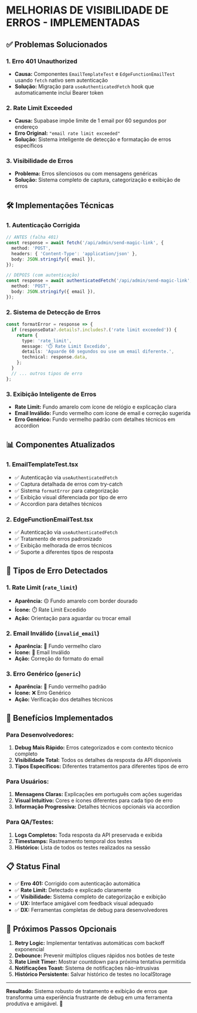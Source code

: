 # MELHORIAS DE VISIBILIDADE DE ERROS - IMPLEMENTADAS

## ✅ Problemas Solucionados

### 1. **Erro 401 Unauthorized**

- **Causa:** Componentes `EmailTemplateTest` e `EdgeFunctionEmailTest` usando `fetch` nativo sem
  autenticação
- **Solução:** Migração para `useAuthenticatedFetch` hook que automaticamente inclui Bearer token

### 2. **Rate Limit Exceeded**

- **Causa:** Supabase impõe limite de 1 email por 60 segundos por endereço
- **Erro Original:** `"email rate limit exceeded"`
- **Solução:** Sistema inteligente de detecção e formatação de erros específicos

### 3. **Visibilidade de Erros**

- **Problema:** Erros silenciosos ou com mensagens genéricas
- **Solução:** Sistema completo de captura, categorização e exibição de erros

## 🛠️ Implementações Técnicas

### 1. **Autenticação Corrigida**

```typescript
// ANTES (falha 401)
const response = await fetch('/api/admin/send-magic-link', {
  method: 'POST',
  headers: { 'Content-Type': 'application/json' },
  body: JSON.stringify({ email }),
});

// DEPOIS (com autenticação)
const response = await authenticatedFetch('/api/admin/send-magic-link', {
  method: 'POST',
  body: JSON.stringify({ email }),
});
```

### 2. **Sistema de Detecção de Erros**

```typescript
const formatError = response => {
  if (responseData?.details?.includes?.('rate limit exceeded')) {
    return {
      type: 'rate_limit',
      message: '⏱️ Rate Limit Excedido',
      details: 'Aguarde 60 segundos ou use um email diferente.',
      technical: response.data,
    };
  }
  // ... outros tipos de erro
};
```

### 3. **Exibição Inteligente de Erros**

- **Rate Limit:** Fundo amarelo com ícone de relógio e explicação clara
- **Email Inválido:** Fundo vermelho com ícone de email e correção sugerida
- **Erro Genérico:** Fundo vermelho padrão com detalhes técnicos em accordion

## 📊 Componentes Atualizados

### 1. **EmailTemplateTest.tsx**

- ✅ Autenticação via `useAuthenticatedFetch`
- ✅ Captura detalhada de erros com try-catch
- ✅ Sistema `formatError` para categorização
- ✅ Exibição visual diferenciada por tipo de erro
- ✅ Accordion para detalhes técnicos

### 2. **EdgeFunctionEmailTest.tsx**

- ✅ Autenticação via `useAuthenticatedFetch`
- ✅ Tratamento de erros padronizado
- ✅ Exibição melhorada de erros técnicos
- ✅ Suporte a diferentes tipos de resposta

## 🎯 Tipos de Erro Detectados

### 1. **Rate Limit** (`rate_limit`)

- **Aparência:** 🟡 Fundo amarelo com border dourado
- **Ícone:** ⏱️ Rate Limit Excedido
- **Ação:** Orientação para aguardar ou trocar email

### 2. **Email Inválido** (`invalid_email`)

- **Aparência:** 🔴 Fundo vermelho claro
- **Ícone:** 📧 Email Inválido
- **Ação:** Correção do formato do email

### 3. **Erro Genérico** (`generic`)

- **Aparência:** 🔴 Fundo vermelho padrão
- **Ícone:** ❌ Erro Genérico
- **Ação:** Verificação dos detalhes técnicos

## 🚀 Benefícios Implementados

### Para Desenvolvedores:

1. **Debug Mais Rápido:** Erros categorizados e com contexto técnico completo
2. **Visibilidade Total:** Todos os detalhes da resposta da API disponíveis
3. **Tipos Específicos:** Diferentes tratamentos para diferentes tipos de erro

### Para Usuários:

1. **Mensagens Claras:** Explicações em português com ações sugeridas
2. **Visual Intuitivo:** Cores e ícones diferentes para cada tipo de erro
3. **Informação Progressiva:** Detalhes técnicos opcionais via accordion

### Para QA/Testes:

1. **Logs Completos:** Toda resposta da API preservada e exibida
2. **Timestamps:** Rastreamento temporal dos testes
3. **Histórico:** Lista de todos os testes realizados na sessão

## 📋 Status Final

- ✅ **Erro 401:** Corrigido com autenticação automática
- ✅ **Rate Limit:** Detectado e explicado claramente
- ✅ **Visibilidade:** Sistema completo de categorização e exibição
- ✅ **UX:** Interface amigável com feedback visual adequado
- ✅ **DX:** Ferramentas completas de debug para desenvolvedores

## 🔄 Próximos Passos Opcionais

1. **Retry Logic:** Implementar tentativas automáticas com backoff exponencial
2. **Debounce:** Prevenir múltiplos cliques rápidos nos botões de teste
3. **Rate Limit Timer:** Mostrar countdown para próxima tentativa permitida
4. **Notificações Toast:** Sistema de notificações não-intrusivas
5. **Histórico Persistente:** Salvar histórico de testes no localStorage

---

**Resultado:** Sistema robusto de tratamento e exibição de erros que transforma uma experiência
frustrante de debug em uma ferramenta produtiva e amigável. 🎉
